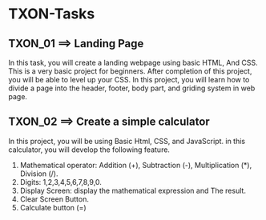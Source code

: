 # TXON-Tasks

## TXON_01 ==>  Landing Page

In this task, you will create a landing webpage using basic HTML, And CSS. This is a very basic project for beginners. After completion of this project, you will be able
to level up your CSS. In this project, you will learn how to divide a page into the header, footer, body part, and griding system in web page.

## TXON_02 ==> Create a simple calculator 

In this project, you will be using Basic Html, CSS, and JavaScript. in this calculator, you will develop the following feature.
1. Mathematical operator: Addition (+),
Subtraction (-), Multiplication (*), Division (/).
2. Digits: 1,2,3,4,5,6,7,8,9,0.
3. Display Screen: display the mathematical expression and
The result.
4. Clear Screen Button.
5. Calculate button (=)
